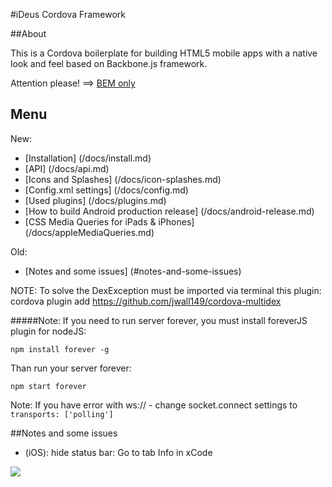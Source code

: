 #iDeus Cordova Framework

##About

This is a Cordova boilerplate for building HTML5 mobile apps with a native look and feel based on Backbone.js framework.

Attention please! ==> [BEM only](https://github.com/ideus-team/guidelines/blob/master/frontend/bem.md)

## Menu

New:
- [Installation] (/docs/install.md)
- [API] (/docs/api.md)
- [Icons and Splashes] (/docs/icon-splashes.md)
- [Config.xml settings] (/docs/config.md)
- [Used plugins] (/docs/plugins.md)
- [How to build Android production release] (/docs/android-release.md)
- [CSS Media Queries for iPads & iPhones] (/docs/appleMediaQueries.md)

Old:
- [Notes and some issues] (#notes-and-some-issues)

NOTE: 
To solve the DexException must be imported via terminal this plugin:
cordova plugin add https://github.com/jwall149/cordova-multidex

#####Note:
If you need to run server forever, you must install foreverJS plugin for nodeJS:
```
npm install forever -g
```

Than run your server forever:
```
npm start forever
```

Note: If you have error with ws:// - change socket.connect settings to ``transports: ['polling']``


##Notes and some issues

 - (iOS): hide status bar:
 Go to tab Info in xCode
<img src="http://joxi.ru/lbrRDg4TdegM21.jpg" />
